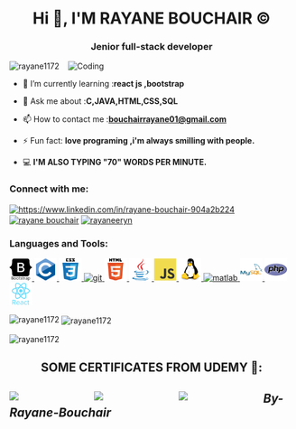 <h1 align="center">Hi 👋, I'M RAYANE BOUCHAIR &copy;</h1>
<h3 align="center"> Jenior full-stack developer</h3>
<img align="right" alt="Coding" width="400" src="https://www.betterteam.com/images/software-developer-job-description-3599x2401-2020128.jpeg?crop=40:21,smart&width=1200&dpr=2">


<p align="left"> <img src="https://komarev.com/ghpvc/?username=rayane1172&label=Profile%20views&color=0e75b6&style=flat" alt="rayane1172" /> </p>

- 🌱 I’m currently learning :**<b>react js ,bootstrap</b>**

- 💬 Ask me about :**C,JAVA,HTML,CSS,SQL**

- 📫 How to contact me :**bouchairrayane01@gmail.com**

- ⚡ Fun fact: **love programing ,i'm always smilling with people.**

- 💻 <b>I'M ALSO TYPING "70" WORDS PER MINUTE.</b>

<h3 align="left">Connect with me:</h3>
<p align="left">
<a href="https://www.linkedin.com/in/rayane-bouchair-904a2b224" target="_blank"><img align="center" src="https://raw.githubusercontent.com/rahuldkjain/github-profile-readme-generator/master/src/images/icons/Social/linked-in-alt.svg" alt="https://www.linkedin.com/in/rayane-bouchair-904a2b224" height="30" width="40" /></a>
<a href="https://www.facebook.com/profile.php?id=100087405811151" target="_blank"><img align="center" src="https://raw.githubusercontent.com/rahuldkjain/github-profile-readme-generator/master/src/images/icons/Social/facebook.svg" alt="rayane bouchair" height="30" width="40" /></a>
<a href="https://instagram.com/rayaneeryn" target="_blank"><img align="center" src="https://raw.githubusercontent.com/rahuldkjain/github-profile-readme-generator/master/src/images/icons/Social/instagram.svg" alt="rayaneeryn" height="30" width="40" /></a>
</p>

<h3 align="left">Languages and Tools:</h3>
<p align="left"> <a href="https://getbootstrap.com" target="_blank" rel="noreferrer"> <img src="https://raw.githubusercontent.com/devicons/devicon/master/icons/bootstrap/bootstrap-plain-wordmark.svg" alt="bootstrap" width="40" height="40"/> </a> <a href="https://www.cprogramming.com/" target="_blank" rel="noreferrer"> <img src="https://raw.githubusercontent.com/devicons/devicon/master/icons/c/c-original.svg" alt="c" width="40" height="40"/> </a> <a href="https://www.w3schools.com/css/" target="_blank" rel="noreferrer"> <img src="https://raw.githubusercontent.com/devicons/devicon/master/icons/css3/css3-original-wordmark.svg" alt="css3" width="40" height="40"/> </a> <a href="https://git-scm.com/" target="_blank" rel="noreferrer"> <img src="https://www.vectorlogo.zone/logos/git-scm/git-scm-icon.svg" alt="git" width="40" height="40"/> </a> <a href="https://www.w3.org/html/" target="_blank" rel="noreferrer"> <img src="https://raw.githubusercontent.com/devicons/devicon/master/icons/html5/html5-original-wordmark.svg" alt="html5" width="40" height="40"/> </a> <a href="https://www.java.com" target="_blank" rel="noreferrer"> <img src="https://raw.githubusercontent.com/devicons/devicon/master/icons/java/java-original.svg" alt="java" width="40" height="40"/> </a> <a href="https://developer.mozilla.org/en-US/docs/Web/JavaScript" target="_blank" rel="noreferrer"> <img src="https://raw.githubusercontent.com/devicons/devicon/master/icons/javascript/javascript-original.svg" alt="javascript" width="40" height="40"/> </a> <a href="https://www.linux.org/" target="_blank" rel="noreferrer"> <img src="https://raw.githubusercontent.com/devicons/devicon/master/icons/linux/linux-original.svg" alt="linux" width="40" height="40"/> </a> <a href="https://www.mathworks.com/" target="_blank" rel="noreferrer"> <img src="https://upload.wikimedia.org/wikipedia/commons/2/21/Matlab_Logo.png" alt="matlab" width="40" height="40"/> </a> <a href="https://www.mysql.com/" target="_blank" rel="noreferrer"> <img src="https://raw.githubusercontent.com/devicons/devicon/master/icons/mysql/mysql-original-wordmark.svg" alt="mysql" width="40" height="40"/> </a> <a href="https://www.php.net" target="_blank" rel="noreferrer"> <img src="https://raw.githubusercontent.com/devicons/devicon/master/icons/php/php-original.svg" alt="php" width="40" height="40"/> </a> <a href="https://reactjs.org/" target="_blank" rel="noreferrer"> <img src="https://raw.githubusercontent.com/devicons/devicon/master/icons/react/react-original-wordmark.svg" alt="react" width="40" height="40"/> </a> </p>

<p><img align="left" src="https://github-readme-stats.vercel.app/api/top-langs?username=rayane1172&show_icons=true&locale=en&layout=compact" alt="rayane1172" /></p>

<p>&nbsp;<img align="center" src="https://github-readme-stats.vercel.app/api?username=rayane1172&show_icons=true&locale=en" alt="rayane1172" /></p>

<p><img align="center" src="https://github-readme-streak-stats.herokuapp.com/?user=rayane1172&" alt="rayane1172" /></p>

<h2 align="center">SOME CERTIFICATES FROM UDEMY 📕:</h2>
<img align="left" width="150px" src="https://udemy-certificate.s3.amazonaws.com/image/UC-b708bb62-43d1-4fa6-9596-b441d2bb4cc4.jpg?v=1675464152000">
<img align="left" width="150px" src="https://udemy-certificate.s3.amazonaws.com/image/UC-d1c4ca4d-5dee-434e-a0a5-f6def8dfb8bd.jpg?v=1678631896000">
<img align="left" width="150px" src="https://udemy-certificate.s3.amazonaws.com/image/UC-060d9b2c-4ff9-4cce-b5da-7d7c1cc57304.jpg?v=1678920135000">
<em><h2 style="align-text:center;">By-Rayane-Bouchair</h2></em>
